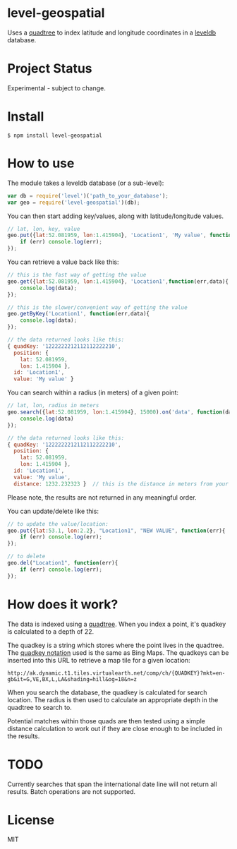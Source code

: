 # level-geospatial

Uses a [quadtree](http://en.wikipedia.org/wiki/Quadtree) to index latitude and longitude coordinates in a [leveldb](https://npmjs.org/package/level) database.

# Project Status

Experimental - subject to change.

# Install

```
$ npm install level-geospatial
```

# How to use

The module takes a leveldb database (or a sub-level):

```js
var db = require('level')('path_to_your_database');
var geo = require('level-geospatial')(db);
```

You can then start adding key/values, along with latitude/longitude values. 

```js
// lat, lon, key, value 
geo.put({lat:52.081959, lon:1.415904}, 'Location1', 'My value', function(err){
	if (err) console.log(err);
});
```

You can retrieve a value back like this:
```js
// this is the fast way of getting the value
geo.get({lat:52.081959, lon:1.415904}, 'Location1',function(err,data){
	console.log(data);
});

// this is the slower/convenient way of getting the value
geo.getByKey('Location1', function(err,data){
	console.log(data);
});

// the data returned looks like this:
{ quadKey: '1222222212112112222210',
  position: {
    lat: 52.081959,    
    lon: 1.415904 },
  id: 'Location1',
  value: 'My value' }
```

You can search within a radius (in meters) of a given point:
```js
// lat, lon, radius in meters
geo.search({lat:52.081959, lon:1.415904}, 15000).on('data', function(data){
	console.log(data)
});

// the data returned looks like this:
{ quadKey: '1222222212112112222210',
  position: {
    lat: 52.081959,    
    lon: 1.415904 },
  id: 'Location1',
  value: 'My value',
  distance: 1232.232323 }  // this is the distance in meters from your search
```

Please note, the results are not returned in any meaningful order.

You can update/delete like this:

```js
// to update the value/location:
geo.put({lat:53.1, lon:2.2}, "Location1", "NEW VALUE", function(err){
	if (err) console.log(err);
});

// to delete
geo.del("Location1", function(err){
	if (err) console.log(err);
});
```

# How does it work?

The data is indexed using a [quadtree](http://en.wikipedia.org/wiki/Quadtree). When you index a point, it's quadkey is calculated to a depth of 22. 

The quadkey is a string which stores where the point lives in the quadtree. The [quadkey notation](http://msdn.microsoft.com/en-us/library/bb259689.aspx) used is the same as Bing Maps. The quadkeys can be inserted into this URL to retrieve a map tile for a given location:

```
http://ak.dynamic.t1.tiles.virtualearth.net/comp/ch/{QUADKEY}?mkt=en-gb&it=G,VE,BX,L,LA&shading=hill&og=18&n=z
```

When you search the database, the quadkey is calculated for search location. The radius is then used to calculate an appropriate depth in the quadtree to search to. 

Potential matches within those quads are then tested using a simple distance calculation to work out if they are close enough to be included in the results.

# TODO

Currently searches that span the international date line will not return all results.
Batch operations are not supported.

# License

MIT
